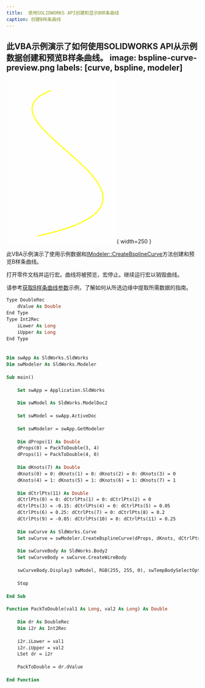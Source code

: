 ```yaml
---
title:  使用SOLIDWORKS API创建和显示B样条曲线
caption: 创建B样条曲线
---
```

 此VBA示例演示了如何使用SOLIDWORKS API从示例数据创建和预览B样条曲线。
image: bspline-curve-preview.png
labels: [curve, bspline, modeler]
---
![B样条曲线预览](bspline-curve-preview.png){ width=250 }

此VBA示例演示了使用示例数据和[IModeler::CreateBsplineCurve](https://help.solidworks.com/2012/English/api/sldworksapi/SolidWorks.Interop.sldworks~SolidWorks.Interop.sldworks.IModeler~CreateBsplineCurve.html)方法创建和预览B样条曲线。

打开零件文档并运行宏。曲线将被预览，宏停止。继续运行宏以销毁曲线。

请参考[获取B样条曲线参数](/docs/codestack/solidworks-api/geometry/get-bspline-parameters/)示例，了解如何从所选边缘中提取所需数据的指南。

~~~ vb
Type DoubleRec
    dValue As Double
End Type
Type Int2Rec
    iLower As Long
    iUpper As Long
End Type


Dim swApp As SldWorks.SldWorks
Dim swModeler As SldWorks.Modeler

Sub main()

    Set swApp = Application.SldWorks
    
    Dim swModel As SldWorks.ModelDoc2
    
    Set swModel = swApp.ActiveDoc
    
    Set swModeler = swApp.GetModeler
    
    Dim dProps(1) As Double
    dProps(0) = PackToDouble(3, 4)
    dProps(1) = PackToDouble(4, 0)
    
    Dim dKnots(7) As Double
    dKnots(0) = 0: dKnots(1) = 0: dKnots(2) = 0: dKnots(3) = 0
    dKnots(4) = 1: dKnots(5) = 1: dKnots(6) = 1: dKnots(7) = 1
    
    Dim dCtrlPts(11) As Double
    dCtrlPts(0) = 0: dCtrlPts(1) = 0: dCtrlPts(2) = 0
    dCtrlPts(3) = -0.15: dCtrlPts(4) = 0: dCtrlPts(5) = 0.05
    dCtrlPts(6) = 0.25: dCtrlPts(7) = 0: dCtrlPts(8) = 0.2
    dCtrlPts(9) = -0.05: dCtrlPts(10) = 0: dCtrlPts(11) = 0.25
    
    Dim swCurve As SldWorks.Curve
    Set swCurve = swModeler.CreateBsplineCurve(dProps, dKnots, dCtrlPts)
    
    Dim swCurveBody As SldWorks.Body2
    Set swCurveBody = swCurve.CreateWireBody
    
    swCurveBody.Display3 swModel, RGB(255, 255, 0), swTempBodySelectOptions_e.swTempBodySelectOptionNone
    
    Stop
    
End Sub

Function PackToDouble(val1 As Long, val2 As Long) As Double
    
    Dim dr As DoubleRec
    Dim i2r As Int2Rec
    
    i2r.iLower = val1
    i2r.iUpper = val2
    LSet dr = i2r
    
    PackToDouble = dr.dValue
    
End Function
~~~